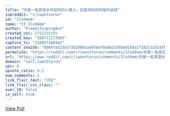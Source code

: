 ```yaml
---
title: "你是一名英语水平捉鸡的小黄人，在查资料的时候你选择"
subreddit: "r/iwanttorun"
id: "1lxd4em"
name: "t3_1lxd4em"
author: "FreeXiJinpingAss"
created_utc: 1752255305
created_key: "250711173505"
capture_ts: "250927160442"
content_sha256: "0004fa533e372b28062ae976ef9a062cb93e81b8a1f102c33d14fba916c23f53"
permalink: "https://reddit.com/r/iwanttorun/comments/1lxd4em/你是一名英语水平捉鸡的小黄人在查资料的时候你选择/"
url: "https://www.reddit.com/r/iwanttorun/comments/1lxd4em/你是一名英语水平捉鸡的小黄人在查资料的时候你选择/"
domain: "self.iwanttorun"
ups: 0
upvote_ratio: 0.5
num_comments: 2
link_flair_text: "讨论"
link_flair_css_class: ""
over_18: false
is_self: true
---
```


[View Poll](https://www.reddit.com/poll/1lxd4em)
